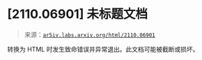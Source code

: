 <!--yml

分类：未分类

日期：2024-09-06 19:50:31

-->

# [2110.06901] 未标题文档

> 来源：[`ar5iv.labs.arxiv.org/html/2110.06901`](https://ar5iv.labs.arxiv.org/html/2110.06901)

转换为 HTML 时发生致命错误并异常退出。此文档可能被截断或损坏。
